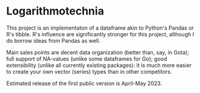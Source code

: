 # Logarithmotechnia

This project is an implementaton of a dataframe akin to Python's Pandas or R's tibble. R's influence are significantly stronger for this project, although I do borrow ideas from Pandas as well. 

Main sales points are decent data organization (better than, say, in Gota); full support of NA-values (unlike some dataframes for Go); good extensibility (unlike all currently existing packages): it is much more easier to create your own vector (series) types than in other competitors. 

Estimated release of the first public version is April-May 2023. 
